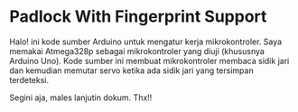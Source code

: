 <h1>Padlock With Fingerprint Support</h1>

<p>Halo! ini kode sumber Arduino untuk mengatur kerja mikrokontroler.
Saya memakai Atmega328p sebagai mikrokontroler yang diuji (khususnya Arduino Uno).
Kode sumber ini membuat mikrokontroler membaca sidik jari dan kemudian memutar servo
ketika ada sidik jari yang tersimpan terdeteksi.</p>

<p>Segini aja, males lanjutin dokum. Thx!!</p>
